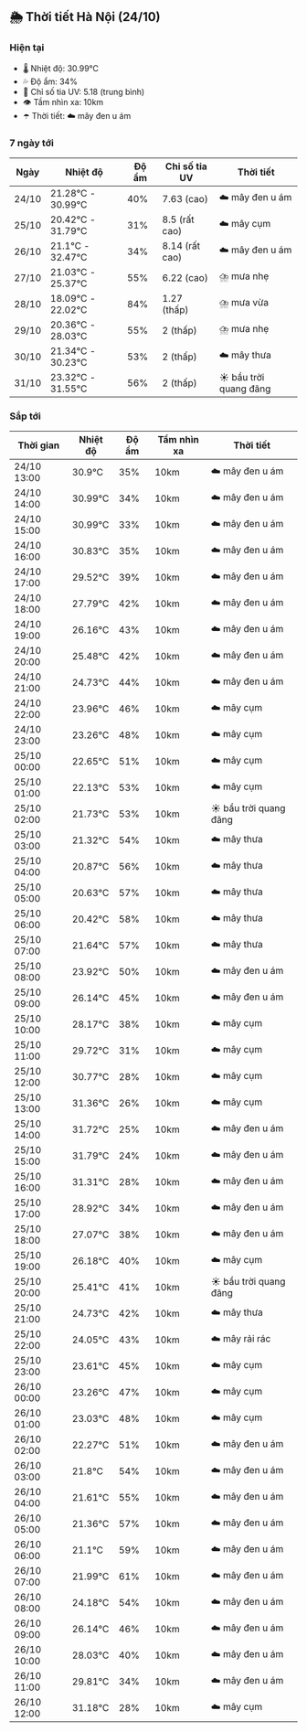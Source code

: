 ## 🌦️ Thời tiết Hà Nội (24/10)

### Hiện tại

- 🌡️ Nhiệt độ: 30.99℃
- 💦 Độ ẩm: 34%
- 🌟 Chỉ số tia UV: 5.18 (trung bình)
- 👁️ Tầm nhìn xa: 10km
- ☂️ Thời tiết: ☁️ mây đen u ám

### 7 ngày tới

| Ngày | Nhiệt độ | Độ ẩm | Chỉ số tia UV | Thời tiết |
| --- | --- | --- | --- | --- |
| 24/10 | 21.28℃ - 30.99℃ | 40% | 7.63 (cao) | ☁️ mây đen u ám |
| 25/10 | 20.42℃ - 31.79℃ | 31% | 8.5 (rất cao) | ☁️ mây cụm |
| 26/10 | 21.1℃ - 32.47℃ | 34% | 8.14 (rất cao) | ☁️ mây đen u ám |
| 27/10 | 21.03℃ - 25.37℃ | 55% | 6.22 (cao) | ⛈️ mưa nhẹ |
| 28/10 | 18.09℃ - 22.02℃ | 84% | 1.27 (thấp) | ⛈️ mưa vừa |
| 29/10 | 20.36℃ - 28.03℃ | 55% | 2 (thấp) | ⛈️ mưa nhẹ |
| 30/10 | 21.34℃ - 30.23℃ | 53% | 2 (thấp) | ☁️ mây thưa |
| 31/10 | 23.32℃ - 31.55℃ | 56% | 2 (thấp) | ☀️ bầu trời quang đãng |

### Sắp tới

| Thời gian | Nhiệt độ | Độ ẩm | Tầm nhìn xa | Thời tiết |
| --- | --- | --- | --- | --- |
| 24/10 13:00 | 30.9℃ | 35% | 10km | ☁️ mây đen u ám |
| 24/10 14:00 | 30.99℃ | 34% | 10km | ☁️ mây đen u ám |
| 24/10 15:00 | 30.99℃ | 33% | 10km | ☁️ mây đen u ám |
| 24/10 16:00 | 30.83℃ | 35% | 10km | ☁️ mây đen u ám |
| 24/10 17:00 | 29.52℃ | 39% | 10km | ☁️ mây đen u ám |
| 24/10 18:00 | 27.79℃ | 42% | 10km | ☁️ mây đen u ám |
| 24/10 19:00 | 26.16℃ | 43% | 10km | ☁️ mây đen u ám |
| 24/10 20:00 | 25.48℃ | 42% | 10km | ☁️ mây đen u ám |
| 24/10 21:00 | 24.73℃ | 44% | 10km | ☁️ mây đen u ám |
| 24/10 22:00 | 23.96℃ | 46% | 10km | ☁️ mây cụm |
| 24/10 23:00 | 23.26℃ | 48% | 10km | ☁️ mây cụm |
| 25/10 00:00 | 22.65℃ | 51% | 10km | ☁️ mây cụm |
| 25/10 01:00 | 22.13℃ | 53% | 10km | ☁️ mây cụm |
| 25/10 02:00 | 21.73℃ | 53% | 10km | ☀️ bầu trời quang đãng |
| 25/10 03:00 | 21.32℃ | 54% | 10km | ☁️ mây thưa |
| 25/10 04:00 | 20.87℃ | 56% | 10km | ☁️ mây thưa |
| 25/10 05:00 | 20.63℃ | 57% | 10km | ☁️ mây thưa |
| 25/10 06:00 | 20.42℃ | 58% | 10km | ☁️ mây thưa |
| 25/10 07:00 | 21.64℃ | 57% | 10km | ☁️ mây thưa |
| 25/10 08:00 | 23.92℃ | 50% | 10km | ☁️ mây đen u ám |
| 25/10 09:00 | 26.14℃ | 45% | 10km | ☁️ mây đen u ám |
| 25/10 10:00 | 28.17℃ | 38% | 10km | ☁️ mây cụm |
| 25/10 11:00 | 29.72℃ | 31% | 10km | ☁️ mây cụm |
| 25/10 12:00 | 30.77℃ | 28% | 10km | ☁️ mây cụm |
| 25/10 13:00 | 31.36℃ | 26% | 10km | ☁️ mây cụm |
| 25/10 14:00 | 31.72℃ | 25% | 10km | ☁️ mây đen u ám |
| 25/10 15:00 | 31.79℃ | 24% | 10km | ☁️ mây đen u ám |
| 25/10 16:00 | 31.31℃ | 28% | 10km | ☁️ mây đen u ám |
| 25/10 17:00 | 28.92℃ | 34% | 10km | ☁️ mây đen u ám |
| 25/10 18:00 | 27.07℃ | 38% | 10km | ☁️ mây đen u ám |
| 25/10 19:00 | 26.18℃ | 40% | 10km | ☁️ mây cụm |
| 25/10 20:00 | 25.41℃ | 41% | 10km | ☀️ bầu trời quang đãng |
| 25/10 21:00 | 24.73℃ | 42% | 10km | ☁️ mây thưa |
| 25/10 22:00 | 24.05℃ | 43% | 10km | ☁️ mây rải rác |
| 25/10 23:00 | 23.61℃ | 45% | 10km | ☁️ mây cụm |
| 26/10 00:00 | 23.26℃ | 47% | 10km | ☁️ mây cụm |
| 26/10 01:00 | 23.03℃ | 48% | 10km | ☁️ mây cụm |
| 26/10 02:00 | 22.27℃ | 51% | 10km | ☁️ mây đen u ám |
| 26/10 03:00 | 21.8℃ | 54% | 10km | ☁️ mây đen u ám |
| 26/10 04:00 | 21.61℃ | 55% | 10km | ☁️ mây đen u ám |
| 26/10 05:00 | 21.36℃ | 57% | 10km | ☁️ mây đen u ám |
| 26/10 06:00 | 21.1℃ | 59% | 10km | ☁️ mây đen u ám |
| 26/10 07:00 | 21.99℃ | 61% | 10km | ☁️ mây đen u ám |
| 26/10 08:00 | 24.18℃ | 54% | 10km | ☁️ mây đen u ám |
| 26/10 09:00 | 26.14℃ | 46% | 10km | ☁️ mây đen u ám |
| 26/10 10:00 | 28.03℃ | 40% | 10km | ☁️ mây đen u ám |
| 26/10 11:00 | 29.81℃ | 34% | 10km | ☁️ mây đen u ám |
| 26/10 12:00 | 31.18℃ | 28% | 10km | ☁️ mây cụm |
